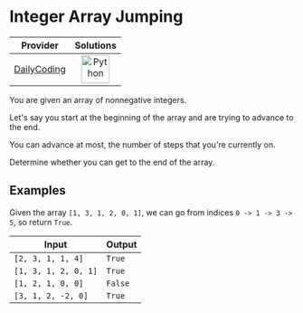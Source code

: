 # Integer Array Jumping

<!-- INFO TABLE BEGIN -->

| Provider                                              | Solutions                                                                                                                                        |
| :---------------------------------------------------: | :----------------------------------------------------------------------------------------------------------------------------------------------: |
| [DailyCoding](../../../docs/providers/DailyCoding.md) | [<img src="https://res.cloudinary.com/rascaltwo/image/upload/v1631924087/python_xzdlti.svg" alt="Python" title="Python" width="50" />](solve.py) |

<!-- INFO TABLE END -->

You are given an array of nonnegative integers.

Let's say you start at the beginning of the array and are trying to advance to the end.

You can advance at most, the number of steps that you're currently on.

Determine whether you can get to the end of the array.

## Examples

Given the array `[1, 3, 1, 2, 0, 1]`, we can go from indices `0 -> 1 -> 3 -> 5`, so return `True`.

| Input                | Output  |
| -------------------- | ------- |
| `[2, 3, 1, 1, 4]`    | `True`  |
| `[1, 3, 1, 2, 0, 1]` | `True`  |
| `[1, 2, 1, 0, 0]`    | `False` |
| `[3, 1, 2, -2, 0]`   | `True`  |
